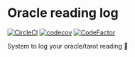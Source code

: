 # Oracle reading log

[![CircleCI](https://circleci.com/gh/vanessavps/oracle-reader.svg?style=svg)](https://circleci.com/gh/vanessavps/oracle-reader) [![codecov](https://codecov.io/gh/vanessavps/oracle-reader/branch/develop/graph/badge.svg)](https://codecov.io/gh/vanessavps/oracle-reader) [![CodeFactor](https://www.codefactor.io/repository/github/vanessavps/oracle-reader/badge)](https://www.codefactor.io/repository/github/vanessavps/oracle-reader)


System to log your oracle/tarot reading :crystal_ball: